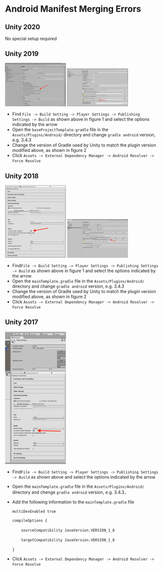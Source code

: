 # Android Manifest Merging Errors

## Unity 2020
No special setup required

## Unity 2019

<img src="./../resource/manifest-merging-errors-queries-1.png" width="200"/>

<img src="./../resource/manifest-merging-errors-queries-2.png" width="200"/>

* Find `File -> Build Setting -> Player Settings -> Publishing Settings -> Build` as shown above in figure 1 and select the options indicated by the arrow
* Open the `baseProjectTemplate.gradle` file in the `Assets/Plugins/Android/` directory and change `gradle android` version, e.g. 3.4.3
* Change the version of Gradle used by Unity to match the plugin version modified above, as shown in figure 2
* Click `Assets -> External Dependency Manager -> Android Resolver -> Force Resolve`


## Unity 2018

<img src="./../resource/manifest-merging-errors-queries-3.png" width="200"/>

<img src="./../resource/manifest-merging-errors-queries-4.png" width="200"/>

* Find`File -> Build Setting -> Player Settings -> Publishing Settings -> Build` as shown above in figure 1 and select the options indicated by the arrow
* Open the `mainTemplate.gradle` file in the `Assets/Plugins/Android/` directory and change `gradle android` version, e.g. 3.4.3
* Change the version of Gradle used by Unity to match the plugin version modified above, as shown in figure 2
* Click `Assets -> External Dependency Manager -> Android Resolver -> Force Resolve`

## Unity 2017

<img src="./../resource/manifest-merging-errors-queries-5.png" width="200"/>

* Find`File -> Build Setting -> Player Settings -> Publishing Settings -> Build` as shown above and select the options indicated by the arrow
* Open the `mainTemplate.gradle` file in the `Assets/Plugins/Android/` directory and chenge `gradle android` version, e.g. 3.4.3，
* Add the following information to the `mainTemplate.gradle` file

    ```
    multiDexEnabled true
    ```
    ```
    compileOptions {

        sourceCompatibility JavaVersion.VERSION_1_8

        targetCompatibility JavaVersion.VERSION_1_8

    }
    ```
 * Click `Assets -> External Dependency Manager -> Android Resolver -> Force Resolve`
